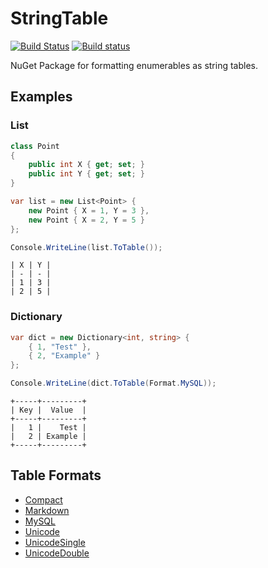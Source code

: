 # StringTable

[![Build Status](https://travis-ci.com/jul1u5/StringTable.svg?branch=master)](https://travis-ci.com/jul1u5/StringTable)
[![Build status](https://ci.appveyor.com/api/projects/status/x18cnrlliw91gauc/branch/master?svg=true)](https://ci.appveyor.com/project/jul1u5/StringTable/branch/master)

NuGet Package for formatting enumerables as string tables.

## Examples

### List

```c#
class Point
{
    public int X { get; set; }
    public int Y { get; set; }
}

var list = new List<Point> {
    new Point { X = 1, Y = 3 },
    new Point { X = 2, Y = 5 }
};

Console.WriteLine(list.ToTable());
```
```
| X | Y |
| - | - |
| 1 | 3 |
| 2 | 5 |
```

### Dictionary

```c#
var dict = new Dictionary<int, string> {
    { 1, "Test" },
    { 2, "Example" }
};

Console.WriteLine(dict.ToTable(Format.MySQL));
```
```
+-----+---------+
| Key |  Value  |
+-----+---------+
|   1 |    Test |
|   2 | Example |
+-----+---------+
```

## Table Formats

* [Compact](https://github.com/jul1u5/StringTable/blob/master/StringTable/Format/Compact.cs)
* [Markdown](https://github.com/jul1u5/StringTable/blob/master/StringTable/Format/Markdown.cs)
* [MySQL](https://github.com/jul1u5/StringTable/blob/master/StringTable/Format/MySQL.cs)
* [Unicode](https://github.com/jul1u5/StringTable/blob/master/StringTable/Format/Unicode.cs)
* [UnicodeSingle](https://github.com/jul1u5/StringTable/blob/master/StringTable/Format/UnicodeSingle.cs)
* [UnicodeDouble](https://github.com/jul1u5/StringTable/blob/master/StringTable/Format/UnicodeDouble.cs)
